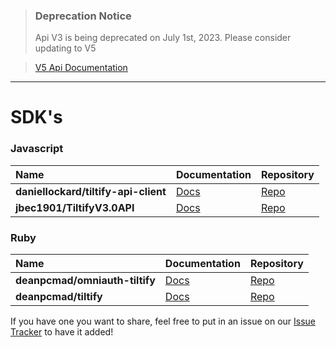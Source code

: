 >### Deprecation Notice
>Api V3 is being deprecated on July 1st, 2023. Please consider updating to V5

>[V5 Api Documentation](https://v5api.tiltify.com/api/public)

-----

# SDK's

### Javascript
| Name | Documentation | Repository |
|:-----|:-----|:-----------|
|**daniellockard/tiltify-api-client**|[Docs](https://daniellockard.github.io/tiltify-api-client/)|[Repo](https://github.com/daniellockard/tiltify-api-client)|
|**jbec1901/TiltifyV3.0API**|[Docs](https://github.com/jbec1901/TiltifyV3.0API)|[Repo](https://github.com/jbec1901/TiltifyV3.0API)|

### Ruby
| Name | Documentation | Repository |
|:-----|:-----|:-----------|
|**deanpcmad/omniauth-tiltify**|[Docs](https://github.com/deanpcmad/omniauth-tiltify)|[Repo](https://github.com/deanpcmad/omniauth-tiltify)|
|**deanpcmad/tiltify**|[Docs](https://github.com/deanpcmad/tiltify)|[Repo](https://github.com/deanpcmad/tiltify)|


If you have one you want to share, feel free to put in an issue on our [Issue Tracker](https://github.com/Tiltify/api/issues) to have it added!
